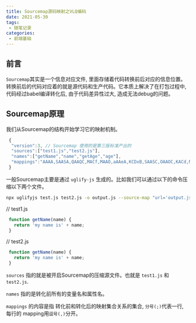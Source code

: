 ```yaml
---
title: Sourcemap源码映射之VLQ编码
date: 2021-05-30
tags:
 - 随笔记录
categories:
 - 前端基础
---
```


## 前言

   ``` Sourcemap ```其实是一个信息对应文件, 里面存储着代码转换前后对应的信息位置。转换前后的代码对应着的就是源代码和生产代码。它本质上解决了在打包过程中, 代码经过babel编译转化后, 由于代码差异性过大, 造成无法debug的问题。

## Sourcemap原理

   我们从Sourcemap的结构开始学习它的映射机制。

   ```js
    {
     "version":3, // Sourcemap 使用的是第三版标准产出的
     "sources":["test1.js","test2.js"],
     "names":["getName","name","getAge","age"],
     "mappings":"AAAA,SAASA,QAAQC,MACf,MAAO,aAAeA,KCDxB,SAASC,OAAOC,KACd,MAAO,YAAcA"
    }
   ```

   一般Sourcemap主要是通过 ``` uglify-js ``` 生成的。比如我们可以通过以下的命令压缩以下两个文件。

  ```sh
  npx uglifyjs test.js test2.js -o output.js --source-map "url='output.js.map'"
  ``` 

  // test1.js

   ```js
    function getName(name) {
      return 'my name is' + name;
    }
   ```

  // test2.js

   ```js
    function getName(name) {
      return 'my name is' + name;
    }
   ``` 

   ``` sources ``` 指的就是被开启Sourcemap的压缩源文件。也就是 ``` test1.js ``` 和 ``` test2.js ```.

   ``` names ``` 指的是转化前所有的变量名和属性名。

   ``` mappings ``` 的内容是指 转化前和转化后的映射集合关系的集合, ```分号(;)```代表一行,  每行的 mapping用``` 逗号(,) ```分开。

   
